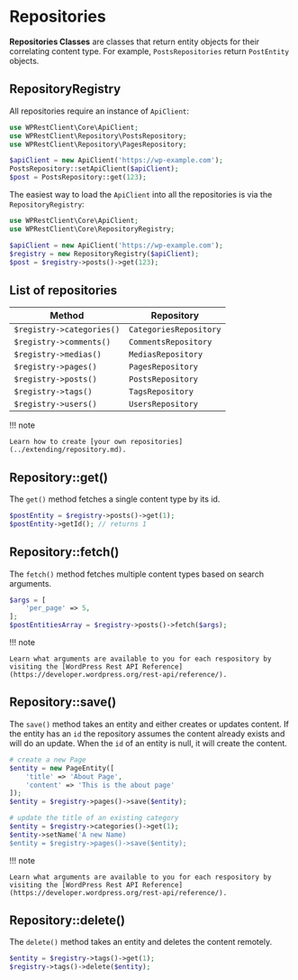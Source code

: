 # Repositories

**Repositories Classes** are classes that return entity objects for their correlating content type. For
example, `PostsRepositories` return `PostEntity` objects.

## RepositoryRegistry

All repositories require an instance of `ApiClient`:

```php
use WPRestClient\Core\ApiClient;
use WPRestClient\Repository\PostsRepository;
use WPRestClient\Repository\PagesRepository;

$apiClient = new ApiClient('https://wp-example.com');
PostsRepository::setApiClient($apiClient);
$post = PostsRepository::get(123);
```

The easiest way to load the `ApiClient` into all the repositories is via the `RepositoryRegistry`:

```php
use WPRestClient\Core\ApiClient;
use WPRestClient\Core\RepositoryRegistry;

$apiClient = new ApiClient('https://wp-example.com');
$registry = new RepositoryRegistry($apiClient);
$post = $registry->posts()->get(123);
```

## List of repositories

| Method                    | Repository             |
|---------------------------|------------------------|
| `$registry->categories()` | `CategoriesRepository` |
| `$registry->comments()`   | `CommentsRepository`   |
| `$registry->medias()`     | `MediasRepository`     |
| `$registry->pages()`      | `PagesRepository`      |
| `$registry->posts()`      | `PostsRepository`      |
| `$registry->tags()`       | `TagsRepository`       |
| `$registry->users()`      | `UsersRepository`      |

!!! note

    Learn how to create [your own repositories](../extending/repository.md).

## Repository::get()

The `get()` method fetches a single content type by its id.

```php
$postEntity = $registry->posts()->get(1);
$postEntity->getId(); // returns 1
```

## Repository::fetch()

The `fetch()` method fetches multiple content types based on search arguments.

```php
$args = [
    'per_page' => 5,
];
$postEntitiesArray = $registry->posts()->fetch($args);
```

!!! note

    Learn what arguments are available to you for each respository by visiting the [WordPress Rest API Reference](https://developer.wordpress.org/rest-api/reference/).

## Repository::save()

The `save()` method takes an entity and either creates or updates content. If the entity has an `id` the repository
assumes the content already exists and will do an update. When the `id` of an entity is null, it will create the
content.

```php
# create a new Page
$entity = new PageEntity([
    'title' => 'About Page',
    'content' => 'This is the about page'
]);
$entity = $registry->pages()->save($entity);

# update the title of an existing category
$entity = $registry->categories()->get(1);
$entity->setName('A new Name)
$entity = $registry->pages()->save($entity);
```

!!! note

    Learn what arguments are available to you for each respository by visiting the [WordPress Rest API Reference](https://developer.wordpress.org/rest-api/reference/).

## Repository::delete()

The `delete()` method takes an entity and deletes the content remotely.

```php
$entity = $registry->tags()->get(1);
$registry->tags()->delete($entity);
```